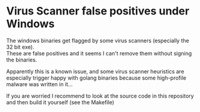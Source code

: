 Virus Scanner false positives under Windows
===========================================


The windows binaries get flagged by some virus scanners (especially the 32 bit exe).  
These are false positives and it seems I can't remove them without signing the binaries.

Apparently this is a known issue, and some virus scanner heuristics are especially trigger happy with golang binaries because some high-profile malware was written in it...

If you are worried I recommend to look at the source code in this repository and then build it yourself (see the Makefile)

